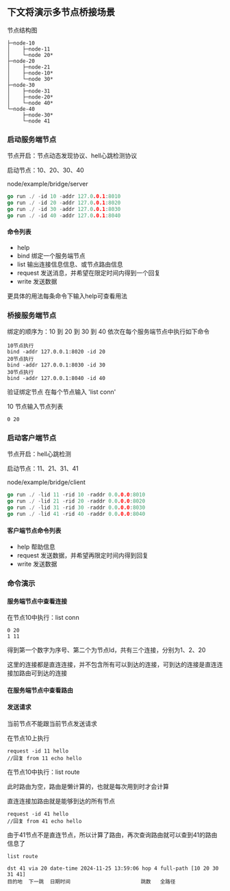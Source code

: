 ## 下文将演示多节点桥接场景
节点结构图
```
├─node-10
│    ├─node-11
│    └─node 20*
├─node-20
│    ├─node-21
│    ├─node-10*
│    └─node 30*
├─node-30
│    ├─node-31
│    ├─node-20*
│    └─node 40*
└─node-40
     ├─node-30*
     └─node 41
```

### 启动服务端节点
节点开启：节点动态发现协议、hell心跳检测协议

启动节点：10、20、30、40

node/example/bridge/server
```go
go run ./ -id 10 -addr 127.0.0.1:8010
go run ./ -id 20 -addr 127.0.0.1:8020
go run ./ -id 30 -addr 127.0.0.1:8030
go run ./ -id 40 -addr 127.0.0.1:8040
```
#### 命令列表 
- help
- bind 绑定一个服务端节点
- list 输出连接信息信息、或节点路由信息
- request 发送消息，并希望在限定时间内得到一个回复
- write 发送数据

更具体的用法每条命令下输入help可查看用法

### 桥接服务端节点

绑定的顺序为：10 到 20 到 30 到 40
依次在每个服务端节点中执行如下命令
```
10节点执行
bind -addr 127.0.0.1:8020 -id 20
20节点执行
bind -addr 127.0.0.1:8030 -id 30
30节点执行
bind -addr 127.0.0.1:8040 -id 40
```
验证绑定节点
在每个节点输入 'list conn'

10 节点输入节点列表
```
0 20
```
### 启动客户端节点
节点开启：hell心跳检测

启动节点：11、21、31、41

node/example/bridge/client
```go
go run ./ -lid 11 -rid 10 -raddr 0.0.0.0:8010
go run ./ -lid 21 -rid 20 -raddr 0.0.0.0:8020
go run ./ -lid 31 -rid 30 -raddr 0.0.0.0:8030
go run ./ -lid 41 -rid 40 -raddr 0.0.0.0:8040
```
#### 客户端节点命令列表
- help 帮助信息
- request 发送数据，并希望再限定时间内得到回复
- write 发送数据

### 命令演示
#### 服务端节点中查看连接
在节点10中执行：list conn
```
0 20
1 11
```
得到第一个数字为序号、第二个为节点Id，共有三个连接，分别为1、2、20

这里的连接都是直连连接，并不包含所有可以到达的连接，可到达的连接是直连连接加路由可到达的连接

#### 在服务端节点中查看路由

#### 发送请求
当前节点不能跟当前节点发送请求 

在节点10上执行
```
request -id 11 hello
//回复 from 11 echo hello
```
在节点10中执行：list route

此时路由为空，路由是懒计算的，也就是每次用到时才会计算

直连连接加路由就是能够到达的所有节点

```
request -id 41 hello
//回复 from 41 echo hello
```
由于41节点不是直连节点，所以计算了路由，再次查询路由就可以查到41的路由信息了
```
list route

dst 41 via 20 date-time 2024-11-25 13:59:06 hop 4 full-path [10 20 30 31 41]
目的地  下一跳  日期时间                       跳数   全路径 
```
